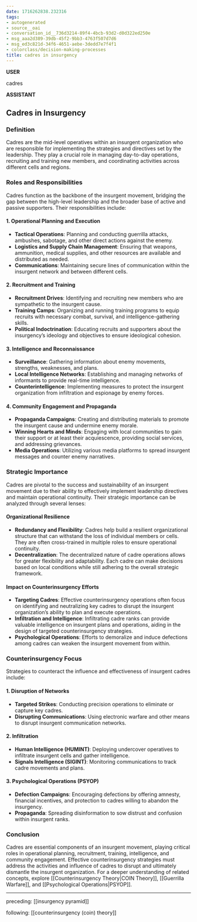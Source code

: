 ```yaml
---
date: 1716262838.232316
tags:
- autogenerated
- source__oai
- conversation_id__736d3214-89f4-4bcb-93d2-d0d322ed250e
- msg_aaa2d389-39db-45f2-9bb3-4763f507d7d6
- msg_ed3c821d-34f6-4651-aebe-3dedd7e7f4f1
- colorclass/decision-making-processes
title: cadres in insurgency
---
```


**USER**

cadres


**ASSISTANT**

## Cadres in Insurgency

### Definition
Cadres are the mid-level operatives within an insurgent organization who are responsible for implementing the strategies and directives set by the leadership. They play a crucial role in managing day-to-day operations, recruiting and training new members, and coordinating activities across different cells and regions.

### Roles and Responsibilities
Cadres function as the backbone of the insurgent movement, bridging the gap between the high-level leadership and the broader base of active and passive supporters. Their responsibilities include:

#### 1. Operational Planning and Execution
- **Tactical Operations**: Planning and conducting guerrilla attacks, ambushes, sabotage, and other direct actions against the enemy.
- **Logistics and Supply Chain Management**: Ensuring that weapons, ammunition, medical supplies, and other resources are available and distributed as needed.
- **Communications**: Maintaining secure lines of communication within the insurgent network and between different cells.

#### 2. Recruitment and Training
- **Recruitment Drives**: Identifying and recruiting new members who are sympathetic to the insurgent cause.
- **Training Camps**: Organizing and running training programs to equip recruits with necessary combat, survival, and intelligence-gathering skills.
- **Political Indoctrination**: Educating recruits and supporters about the insurgency’s ideology and objectives to ensure ideological cohesion.

#### 3. Intelligence and Reconnaissance
- **Surveillance**: Gathering information about enemy movements, strengths, weaknesses, and plans.
- **Local Intelligence Networks**: Establishing and managing networks of informants to provide real-time intelligence.
- **Counterintelligence**: Implementing measures to protect the insurgent organization from infiltration and espionage by enemy forces.

#### 4. Community Engagement and Propaganda
- **Propaganda Campaigns**: Creating and distributing materials to promote the insurgent cause and undermine enemy morale.
- **Winning Hearts and Minds**: Engaging with local communities to gain their support or at least their acquiescence, providing social services, and addressing grievances.
- **Media Operations**: Utilizing various media platforms to spread insurgent messages and counter enemy narratives.

### Strategic Importance
Cadres are pivotal to the success and sustainability of an insurgent movement due to their ability to effectively implement leadership directives and maintain operational continuity. Their strategic importance can be analyzed through several lenses:

#### Organizational Resilience
- **Redundancy and Flexibility**: Cadres help build a resilient organizational structure that can withstand the loss of individual members or cells. They are often cross-trained in multiple roles to ensure operational continuity.
- **Decentralization**: The decentralized nature of cadre operations allows for greater flexibility and adaptability. Each cadre can make decisions based on local conditions while still adhering to the overall strategic framework.

#### Impact on Counterinsurgency Efforts
- **Targeting Cadres**: Effective counterinsurgency operations often focus on identifying and neutralizing key cadres to disrupt the insurgent organization’s ability to plan and execute operations.
- **Infiltration and Intelligence**: Infiltrating cadre ranks can provide valuable intelligence on insurgent plans and operations, aiding in the design of targeted counterinsurgency strategies.
- **Psychological Operations**: Efforts to demoralize and induce defections among cadres can weaken the insurgent movement from within.

### Counterinsurgency Focus
Strategies to counteract the influence and effectiveness of insurgent cadres include:

#### 1. Disruption of Networks
- **Targeted Strikes**: Conducting precision operations to eliminate or capture key cadres.
- **Disrupting Communications**: Using electronic warfare and other means to disrupt insurgent communication networks.

#### 2. Infiltration
- **Human Intelligence (HUMINT)**: Deploying undercover operatives to infiltrate insurgent cells and gather intelligence.
- **Signals Intelligence (SIGINT)**: Monitoring communications to track cadre movements and plans.

#### 3. Psychological Operations (PSYOP)
- **Defection Campaigns**: Encouraging defections by offering amnesty, financial incentives, and protection to cadres willing to abandon the insurgency.
- **Propaganda**: Spreading disinformation to sow distrust and confusion within insurgent ranks.

### Conclusion
Cadres are essential components of an insurgent movement, playing critical roles in operational planning, recruitment, training, intelligence, and community engagement. Effective counterinsurgency strategies must address the activities and influence of cadres to disrupt and ultimately dismantle the insurgent organization. For a deeper understanding of related concepts, explore [[Counterinsurgency Theory|COIN Theory]], [[Guerrilla Warfare]], and [[Psychological Operations|PSYOP]].


---

preceding: [[insurgency pyramid]]  


following: [[counterinsurgency (coin) theory]]